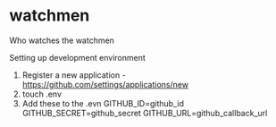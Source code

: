 watchmen
========

Who watches the watchmen

Setting up development environment

1. Register a new application - https://github.com/settings/applications/new
2. touch .env
3. Add these to the .evn
GITHUB_ID=github_id
GITHUB_SECRET=github_secret
GITHUB_URL=github_callback_url